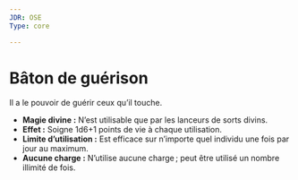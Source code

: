 ```yaml
---
JDR: OSE
Type: core

---
```

# Bâton de guérison

Il a le pouvoir de guérir ceux qu’il touche.

- **Magie divine :** N’est utilisable que par les lanceurs de sorts divins.
- **Effet :** Soigne 1d6+1 points de vie à chaque utilisation.
- **Limite d’utilisation :** Est efficace sur n’importe quel individu une fois par jour au maximum.
- **Aucune charge :** N’utilise aucune charge ; peut être utilisé un nombre illimité de fois.